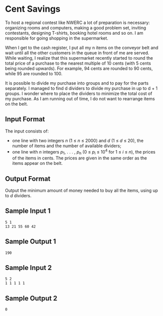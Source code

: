 # Cent Savings

To host a regional contest like NWERC a lot of preparation is necessary: organizing rooms and computers, making a good problem set, inviting contestants, designing T-shirts, booking hotel rooms and so on. I am responsible for going shopping in the supermarket.

When I get to the cash register, I put all my n items on the conveyor belt and wait until all the other customers in the queue in front of me are served. While waiting, I realize that this supermarket recently started to round the total price of a purchase to the nearest multiple of 10 cents (with 5 cents being rounded upwards). For example, 94 cents are rounded to 90 cents, while 95 are rounded to 100.

It is possible to divide my purchase into groups and to pay for the parts separately. I managed to find d dividers to divide my purchase in up to d + 1 groups. I wonder where to place the dividers to minimize the total cost of my purchase. As I am running out of time, I do not want to rearrange items on the belt.

## Input Format

The input consists of:

* one line with two integers _n_ (1 ≤ _n_ ≤ 2000) and _d_ (1 ≤ _d_ ≤ 20), the number of items and the number of available dividers;
* one line with _n_ integers _p_<sub>1</sub>, . . . , _p_<sub>n</sub> (0 ≤ _p_<sub>i</sub> ≤ 10<sup>4</sup> for 1 ≤ _i_ ≤ _n_), the prices of the items in cents. The prices are given in the same order as the items appear on the belt.

## Output Format

Output the minimum amount of money needed to buy all the items, using up to _d_ dividers.

## Sample Input 1

    5 1
	13 21 55 60 42

## Sample Output 1

    190

## Sample Input 2

    5 2
	1 1 1 1 1

## Sample Output 2

    0
